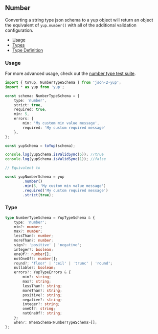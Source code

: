 ## Number

Converting a string type json schema to a yup object will return an object the equivalent of `yup.number()` with all of the additional validation configuration.

- [Usage](#usage)
- [Types](../src/types/index.ts)
- [Type Definition](#type)


### Usage

For more advanced usage, check out the [number type test suite](../src/tests/types/number).

```typescript
import { toYup, NumberTypeSchema } from 'json-2-yup';
import * as yup from 'yup';

const schema: NumberTypeSchema = {
    type: 'number',
    strict: true,
    required: true,
    min: 5,
    errors: {
        min: 'My custom min value message',
        required: 'My custom required message'
    },
};

const yupSchema = toYup(schema);

console.log(yupSchema.isValidSync(5)); //true
console.log(yupSchema.isValidSync(1)); //false

// Equivalent to 

const yupNumberSchema = yup
        .number()
        .min(5, 'My custom min value message')
        .required('My custom required message')
        .strict(true);
```

### Type
```typescript
type NumberTypeSchema = YupTypeSchema & {
    type: 'number';
    min?: number;
    max?: number;
    lessThan?: number;
    moreThan?: number;
    sign?: 'positive' | 'negative';
    integer?: boolean;
    oneOf?: number[];
    notOneOf?: number[];
    round?: 'floor' | 'ceil' | 'trunc' | 'round';
    nullable?: boolean;
    errors?: YupTypeErrors & {
        min?: string;
        max?: string;
        lessThan?: string;
        moreThan?: string;
        positive?: string;
        negative?: string;
        integer?: string;
        oneOf?: string;
        notOneOf?: string;
    };
    when?: WhenSchema<NumberTypeSchema>[];
};
```